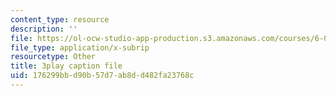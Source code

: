 ```yaml
---
content_type: resource
description: ''
file: https://ol-ocw-studio-app-production.s3.amazonaws.com/courses/6-046j-introduction-to-algorithms-sma-5503-fall-2005/176299bbd90b57d7ab8dd482fa23768c_vgELyZ9LXX4.vtt
file_type: application/x-subrip
resourcetype: Other
title: 3play caption file
uid: 176299bb-d90b-57d7-ab8d-d482fa23768c
---
```

